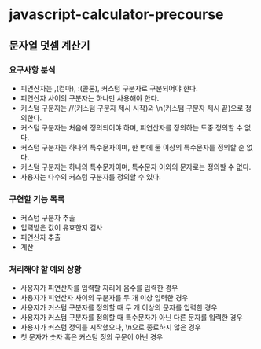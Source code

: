 # javascript-calculator-precourse
## 문자열 덧셈 계산기

### 요구사항 분석
- 피연산자는 ,(컴마), :(콜론), 커스텀 구분자로 구분되어야 한다.
- 피연산자 사이의 구분자는 하나만 사용해야 한다.
- 커스텀 구분자는 //(커스텀 구분자 제시 시작)와 \n(커스텀 구분자 제시 끝)으로 정의한다.
- 커스텀 구분자는 처음에 정의되어야 하며, 피연산자를 정의하는 도중 정의할 수 없다.
- 커스텀 구분자는 하나의 특수문자이며, 한 번에 둘 이상의 특수문자를 정의할 순 없다.
- 커스텀 구분자는 하나의 특수문자이며, 특수문자 이외의 문자로는 정의할 수 없다.
- 사용자는 다수의 커스텀 구분자를 정의할 수 있다.

### 구현할 기능 목록
- 커스텀 구분자 추출
- 입력받은 값이 유효한지 검사
- 피연산자 추출
- 계산

### 처리해야 할 예외 상황
- 사용자가 피연산자를 입력할 자리에 음수를 입력한 경우
- 사용자가 피연산자 사이의 구분자를 두 개 이상 입력한 경우
- 사용자가 커스텀 구분자를 정의할 때 두 개 이상의 문자를 입력한 경우
- 사용자가 커스텀 구분자를 정의할 때 특수문자가 아닌 다른 문자를 입력한 경우
- 사용자가 커스텀 정의를 시작했으나, \n으로 종료하지 않은 경우
- 첫 문자가 숫자 혹은 커스텀 정의 구문이 아닌 경우